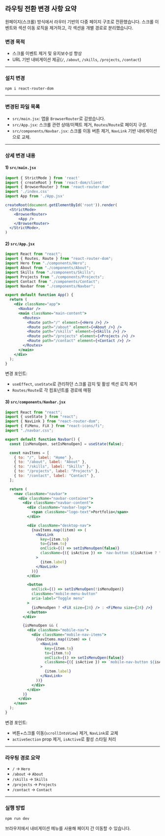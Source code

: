 ## 라우팅 전환 변경 사항 요약

원페이지(스크롤) 방식에서 라우터 기반의 다중 페이지 구조로 전환했습니다. 스크롤 이벤트와 섹션 이동 로직을 제거하고, 각 섹션을 개별 경로로 분리했습니다.

### 변경 목적
- 스크롤 이벤트 제거 및 유지보수성 향상
- URL 기반 내비게이션 제공(`/`, `/about`, `/skills`, `/projects`, `/contact`)

---

### 설치 변경
```bash
npm i react-router-dom
```

---

### 변경된 파일 목록
- `src/main.jsx`: 앱을 `BrowserRouter`로 감쌌습니다.
- `src/App.jsx`: 스크롤 관련 상태/이펙트 제거, `Routes`/`Route`로 페이지 구성.
- `src/components/Navbar.jsx`: 스크롤 이동 버튼 제거, `NavLink` 기반 내비게이션으로 교체.

---

### 상세 변경 내용

#### 1) `src/main.jsx`
```jsx
import { StrictMode } from 'react'
import { createRoot } from 'react-dom/client'
import { BrowserRouter } from 'react-router-dom'
import './index.css'
import App from './App.jsx'

createRoot(document.getElementById('root')).render(
  <StrictMode>
    <BrowserRouter>
      <App />
    </BrowserRouter>
  </StrictMode>,
)
```

#### 2) `src/App.jsx`
```jsx
import React from "react";
import { Routes, Route } from "react-router-dom";
import Hero from "./components/Hero";
import About from "./components/About";
import Skills from "./components/Skills";
import Projects from "./components/Projects";
import Contact from "./components/Contact";
import Navbar from "./components/Navbar";

export default function App() {
  return (
    <div className="app">
      <Navbar />
      <main className="main-content">
        <Routes>
          <Route path="/" element={<Hero />} />
          <Route path="/about" element={<About />} />
          <Route path="/skills" element={<Skills />} />
          <Route path="/projects" element={<Projects />} />
          <Route path="/contact" element={<Contact />} />
        </Routes>
      </main>
    </div>
  );
}
```

변경 포인트:
- `useEffect`, `useState`로 관리하던 스크롤 감지 및 활성 섹션 로직 제거
- `Routes/Route`로 각 컴포넌트를 경로에 매핑

#### 3) `src/components/Navbar.jsx`
```jsx
import React from "react";
import { useState } from "react";
import { NavLink } from "react-router-dom";
import { FiMenu, FiX } from "react-icons/fi";
import "./navbar.css";

export default function Navbar() {
  const [isMenuOpen, setIsMenuOpen] = useState(false);

  const navItems = [
    { to: "/", label: "Home" },
    { to: "/about", label: "About" },
    { to: "/skills", label: "Skills" },
    { to: "/projects", label: "Projects" },
    { to: "/contact", label: "Contact" },
  ];

  return (
    <nav className="navbar">
      <div className="navbar-container">
        <div className="navbar-content">
          <div className="navbar-logo">
            <span className="logo-text">Portfolio</span>
          </div>

          <div className="desktop-nav">
            {navItems.map((item) => (
              <NavLink
                key={item.to}
                to={item.to}
                onClick={() => setIsMenuOpen(false)}
                className={({ isActive }) => `nav-button ${isActive ? "active" : ""}`}
              >
                {item.label}
              </NavLink>
            ))}
          </div>

          <button
            onClick={() => setIsMenuOpen(!isMenuOpen)}
            className="mobile-menu-button"
            aria-label="Toggle menu"
          >
            {isMenuOpen ? <FiX size={24} /> : <FiMenu size={24} />}
          </button>
        </div>

        {isMenuOpen && (
          <div className="mobile-nav">
            <div className="mobile-nav-items">
              {navItems.map((item) => (
                <NavLink
                  key={item.to}
                  to={item.to}
                  onClick={() => setIsMenuOpen(false)}
                  className={({ isActive }) => `mobile-nav-button ${isActive ? "active" : ""}`}
                >
                  {item.label}
                </NavLink>
              ))}
            </div>
          </div>
        )}
      </div>
    </nav>
  );
}
```

변경 포인트:
- 버튼+스크롤 이동(`scrollIntoView`) 제거, `NavLink`로 교체
- `activeSection` prop 제거, `isActive`로 활성 스타일 처리

---

### 라우팅 경로 요약
- `/` → `Hero`
- `/about` → `About`
- `/skills` → `Skills`
- `/projects` → `Projects`
- `/contact` → `Contact`

---

### 실행 방법
```bash
npm run dev
```

브라우저에서 내비게이션 메뉴를 사용해 페이지 간 이동할 수 있습니다.


